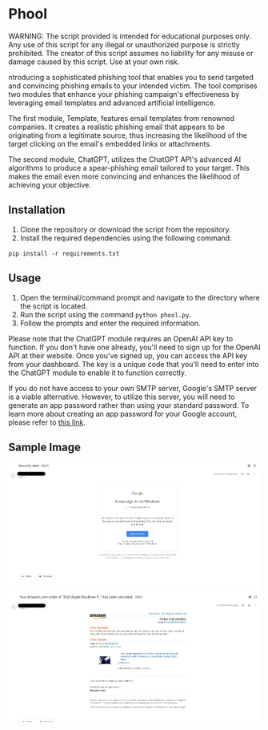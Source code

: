 # Phool 

WARNING: The script provided is intended for educational purposes only. Any use of this script for any illegal or unauthorized purpose is strictly prohibited. The creator of this script assumes no liability for any misuse or damage caused by this script. Use at your own risk.

ntroducing a sophisticated phishing tool that enables you to send targeted and convincing phishing emails to your intended victim. The tool comprises two modules that enhance your phishing campaign's effectiveness by leveraging email templates and advanced artificial intelligence.

The first module, Template, features email templates from renowned companies. It creates a realistic phishing email that appears to be originating from a legitimate source, thus increasing the likelihood of the target clicking on the email's embedded links or attachments.

The second module, ChatGPT, utilizes the ChatGPT API's advanced AI algorithms to produce a spear-phishing email tailored to your target. This makes the email even more convincing and enhances the likelihood of achieving your objective.

## Installation

1. Clone the repository or download the script from the repository.
2. Install the required dependencies using the following command:
```
pip install -r requirements.txt

```
 
## Usage

1. Open the terminal/command prompt and navigate to the directory where the script is located.
2. Run the script using the command `python phool.py`.
3. Follow the prompts and enter the required information.
 
Please note that the ChatGPT module requires an OpenAI API key to function. If you don't have one already, you'll need to sign up for the OpenAI API at their website. Once you've signed up, you can access the API key from your dashboard. The key is a unique code that you'll need to enter into the ChatGPT module to enable it to function correctly.

If you do not have access to your own SMTP server, Google's SMTP server is a viable alternative. However, to utilize this server, you will need to generate an app password rather than using your standard password. To learn more about creating an app password for your Google account, please refer to [this link](https://support.google.com/accounts/answer/185833#zippy=%2Cwhy-you-may-need-an-app-password%2Capp-passwords-revoked-after-password-change%2Cforgot-your-app-password).

## Sample Image

![Google Alert](images/google-alert.png)
![Amazon Cancellation](images/amazon-cancellation.png)
